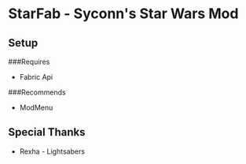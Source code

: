 # StarFab - Syconn's Star Wars Mod

## Setup
###Requires 

- Fabric Api

###Recommends

- ModMenu


## Special Thanks

- Rexha - Lightsabers
